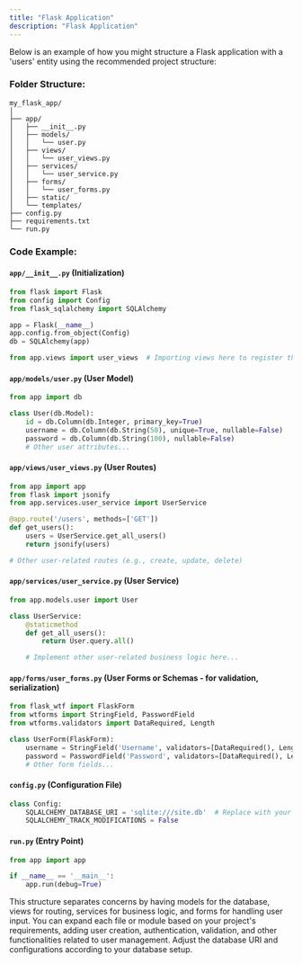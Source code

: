 ```yaml
---
title: "Flask Application"
description: "Flask Application"
---
```


Below is an example of how you might structure a Flask application with a 'users' entity using the recommended project structure:

### Folder Structure:

```
my_flask_app/
│
├── app/
│   ├── __init__.py
│   ├── models/
│   │   └── user.py
│   ├── views/
│   │   └── user_views.py
│   ├── services/
│   │   └── user_service.py
│   ├── forms/
│   │   └── user_forms.py
│   ├── static/
│   └── templates/
├── config.py
├── requirements.txt
└── run.py
```

### Code Example:

#### `app/__init__.py` (Initialization)

```python
from flask import Flask
from config import Config
from flask_sqlalchemy import SQLAlchemy

app = Flask(__name__)
app.config.from_object(Config)
db = SQLAlchemy(app)

from app.views import user_views  # Importing views here to register the routes
```

#### `app/models/user.py` (User Model)

```python
from app import db

class User(db.Model):
    id = db.Column(db.Integer, primary_key=True)
    username = db.Column(db.String(50), unique=True, nullable=False)
    password = db.Column(db.String(100), nullable=False)
    # Other user attributes...
```

#### `app/views/user_views.py` (User Routes)

```python
from app import app
from flask import jsonify
from app.services.user_service import UserService

@app.route('/users', methods=['GET'])
def get_users():
    users = UserService.get_all_users()
    return jsonify(users)

# Other user-related routes (e.g., create, update, delete)
```

#### `app/services/user_service.py` (User Service)

```python
from app.models.user import User

class UserService:
    @staticmethod
    def get_all_users():
        return User.query.all()

    # Implement other user-related business logic here...
```

#### `app/forms/user_forms.py` (User Forms or Schemas - for validation, serialization)

```python
from flask_wtf import FlaskForm
from wtforms import StringField, PasswordField
from wtforms.validators import DataRequired, Length

class UserForm(FlaskForm):
    username = StringField('Username', validators=[DataRequired(), Length(min=4, max=50)])
    password = PasswordField('Password', validators=[DataRequired(), Length(min=6)])
    # Other form fields...
```

#### `config.py` (Configuration File)

```python
class Config:
    SQLALCHEMY_DATABASE_URI = 'sqlite:///site.db'  # Replace with your database URI
    SQLALCHEMY_TRACK_MODIFICATIONS = False
```

#### `run.py` (Entry Point)

```python
from app import app

if __name__ == '__main__':
    app.run(debug=True)
```

This structure separates concerns by having models for the database, views for routing, services for business logic, and forms for handling user input. You can expand each file or module based on your project's requirements, adding user creation, authentication, validation, and other functionalities related to user management. Adjust the database URI and configurations according to your database setup.